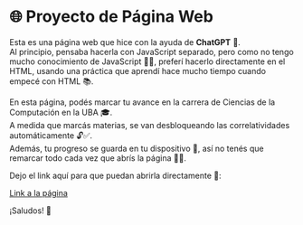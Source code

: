 # 🌐 Proyecto de Página Web

Esta es una página web que hice con la ayuda de **ChatGPT** 🤖.  
Al principio, pensaba hacerla con JavaScript separado, pero como no tengo mucho conocimiento de JavaScript 🧑‍💻, preferí hacerlo directamente en el HTML, usando una práctica que aprendí hace mucho tiempo cuando empecé con HTML 📚.

En esta página, podés marcar tu avance en la carrera de Ciencias de la Computación en la UBA 🎓.  
A medida que marcás materias, se van desbloqueando las correlatividades automáticamente 🔓✅.  
Además, tu progreso se guarda en tu dispositivo 💾, así no tenés que remarcar todo cada vez que abrís la página 🔁✨.

Dejo el link aquí para que puedan abrirla directamente 🔗:

[Link a la página](aquí_ponés_el_link)

¡Saludos! 👋
